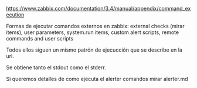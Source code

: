 https://www.zabbix.com/documentation/3.4/manual/appendix/command_execution

Formas de ejecutar comandos externos en zabbix:
external checks (mirar items), user parameters, system.run items, custom alert scripts, remote commands and user scripts

Todos ellos siguen un mismo patrón de ejecucción que se describe en la url.

Se obtiene tanto el stdout como el stderr.


Si queremos detalles de como ejecuta el alerter comandos mirar alerter.md
